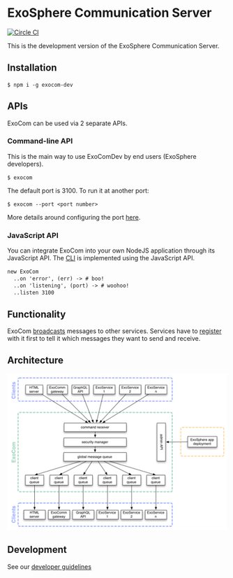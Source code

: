 # ExoSphere Communication Server

[![Circle CI](https://circleci.com/gh/Originate/exocom-dev.svg?style=shield&circle-token=0f68f90da677a3c5bffc88d9d41910c00f10b81e)](https://circleci.com/gh/Originate/exocom-dev)

This is the development version of the ExoSphere Communication Server.


## Installation

```
$ npm i -g exocom-dev
```

## APIs

ExoCom can be used via 2 separate APIs.


### Command-line API

This is the main way to use ExoComDev by end users (ExoSphere developers).

```
$ exocom
```

The default port is 3100. To run it at another port:

```
$ exocom --port <port number>
```

More details around configuring the port [here](features/configuring-the-port.feature).


### JavaScript API

You can integrate ExoCom into your own NodeJS application through its JavaScript API.
The [CLI](src/cli.ls) is implemented using the JavaScript API.

```livescript
new ExoCom
  ..on 'error', (err) -> # boo!
  ..on 'listening', (port) -> # woohoo!
  ..listen 3100
```


## Functionality

ExoCom [broadcasts](features/broadcasting-messages.feature) messages to other services.
Services have to [register](features/registering-services.feature) with it first
to tell it which messages they want to send and receive.


## Architecture

<img src="documentation/architecture.gif">


## Development

See our [developer guidelines](CONTRIBUTING.md)
